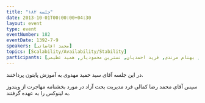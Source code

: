 ```yaml
---
title: "جلسه ۱۸۲"
date: 2013-10-01T00:00:00+04:30
layout: event
type: event
eventNumber: 182
eventDate: 1392-7-9
speakers: [محمد افاضاتی]
topics: [Scalability/Availability/Stability]
participants: [بهنام توکلی کرمانی, ادوین بابومیان, اسماعیل پارسا ضیابری, امین نعمتی, کاوه محمدی, هومن جاویدپور, رضا شالباف زاده, سید محمد مسعود صدرنژاد, آرش حقیقت, امین صابری, مهدی صالحی, مهرداد قاضی‌پور, یه انقلابی, سیاوش احمدپور, حمیدرضا سلیمانی, سید مجید عظیمی, محمد حسین حامدی, فاظمه تراشی کاشانی, محسن فرهادی, علی رستمی, سمانه شاه محمدی, کیوان هدایتی, حمید پاک نهاد, امیر محمد سعید, ایریکس, مهشید نجف زاده, محمد افاضاتی, محمد درویش, حمیدرضا داودی, دانیال نیک نام, دانیال بهزادی, سارا کاشانی, محمدرضا کمالی فرد, سیاوش صفی, بهنام مرندی, فرید احمدیان, نسترین محمودیار, همید عظیمی]
---
```

در این جلسه آقای سید حمید مهدوی به آموزش پایتون پرداختند.

سپس آقای محمد رضا کمالی فرد مدیریت بحث آزاد در مورد بخشنامه مهاجرت از ویندوز به لینوکس را به عهده گرفتند.




